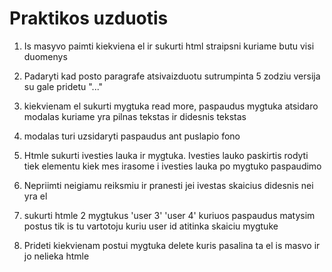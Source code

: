 # Praktikos uzduotis

1. Is masyvo paimti kiekviena el ir sukurti html straipsni
   kuriame butu visi duomenys
2. Padaryti kad posto paragrafe atsivaizduotu sutrumpinta 5 zodziu versija su gale pridetu "..."
3. kiekvienam el sukurti mygtuka read more, paspaudus mygtuka atsidaro modalas kuriame yra pilnas tekstas ir didesnis tekstas
4. modalas turi uzsidaryti paspaudus ant puslapio fono

5. Htmle sukurti ivesties lauka ir mygtuka. Ivesties lauko paskirtis rodyti tiek elementu kiek mes irasome i ivesties lauka po mygtuko paspaudimo

6. Nepriimti neigiamu reiksmiu ir pranesti jei ivestas skaicius didesnis nei yra el

7. sukurti htmle 2 mygtukus 'user 3' 'user 4' kuriuos paspaudus matysim postus tik is tu vartotoju kuriu user id atitinka skaiciu mygtuke

8. Prideti kiekvienam postui mygtuka delete
   kuris pasalina ta el is masvo ir jo nelieka htmle
